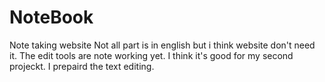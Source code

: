 # NoteBook
Note taking website
Not all part is in english but i think website don't need it.
The edit tools are note working yet. I think it's good for my second projeckt.
I prepaird the text editing.
